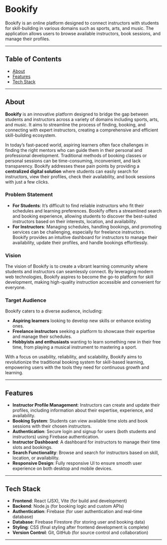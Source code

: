 # Bookify

Bookify is an online platform designed to connect instructors with students for skill-building in various domains such as sports, arts, and music. The application allows users to browse available instructors, book sessions, and manage their profiles.

---

## Table of Contents

- [About](#about)
- [Features](#features)
- [Tech Stack](#tech-stack)
  
---
## About

**Bookify** is an innovative platform designed to bridge the gap between students and instructors across a variety of domains including sports, arts, and music. It aims to streamline the process of finding, booking, and connecting with expert instructors, creating a comprehensive and efficient skill-building ecosystem.

In today’s fast-paced world, aspiring learners often face challenges in finding the right mentors who can guide them in their personal and professional development. Traditional methods of booking classes or personal sessions can be time-consuming, inconvenient, and lack transparency. Bookify addresses these pain points by providing a **centralized digital solution** where students can easily search for instructors, view their profiles, check their availability, and book sessions with just a few clicks.

### Problem Statement
- **For Students**: It’s difficult to find reliable instructors who fit their schedules and learning preferences. Bookify offers a streamlined search and booking experience, allowing students to discover the best-suited instructors based on their interests, location, and availability.
- **For Instructors**: Managing schedules, handling bookings, and promoting services can be challenging, especially for freelance instructors. Bookify provides an intuitive dashboard for instructors to manage their availability, update their profiles, and handle bookings effortlessly.

### Vision
The vision of Bookify is to create a vibrant learning community where students and instructors can seamlessly connect. By leveraging modern web technologies, Bookify aspires to become the go-to platform for skill development, making high-quality instruction accessible and convenient for everyone.

### Target Audience
Bookify caters to a diverse audience, including:
- **Aspiring learners** looking to develop new skills or enhance existing ones.
- **Freelance instructors** seeking a platform to showcase their expertise and manage their schedules.
- **Hobbyists and enthusiasts** wanting to learn something new in their free time, from playing a musical instrument to mastering a sport.

With a focus on usability, reliability, and scalability, Bookify aims to revolutionize the traditional booking system for skill-based learning, empowering users with the tools they need for continuous growth and learning.

---

## Features

- **Instructor Profile Management**: Instructors can create and update their profiles, including information about their expertise, experience, and availability.
- **Booking System**: Students can view available time slots and book sessions with their chosen instructors.
- **Authentication**: Secure login and signup for users (both students and instructors) using Firebase authentication.
- **Instructor Dashboard**: A dashboard for instructors to manage their time slots and bookings.
- **Search Functionality**: Browse and search for instructors based on skill, location, or availability.
- **Responsive Design**: Fully responsive UI to ensure smooth user experience on both desktop and mobile devices.

---

## Tech Stack

- **Frontend**: React (JSX), Vite (for build and development)
- **Backend**: Node.js (for booking logic and custom APIs)
- **Authentication**: Firebase (for user authentication and real-time database)
- **Database**: Firebase Firestore (for storing user and booking data)
- **Styling**: CSS (final styling after frontend development is complete)
- **Version Control**: Git, GitHub (for source control and collaboration)

---
